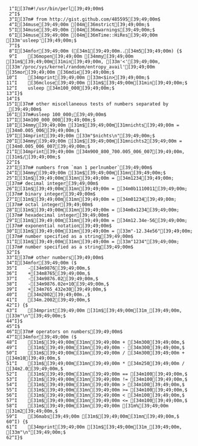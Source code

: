      1^I[37m#!/usr/bin/perl[39;49;00m$
     2^I$
     3^I[37m# from http://gist.github.com/485595[39;49;00m$
     4^I[34muse[39;49;00m [04m[36mstrict[39;49;00m;$
     5^I[34muse[39;49;00m [04m[36mwarnings[39;49;00m;$
     6^I[34muse[39;49;00m [04m[36mTime::HiRes[39;49;00m [33m'usleep'[39;49;00m;$
     7^I$
     8^I[34mfor[39;49;00m ([34m1[39;49;00m..[34m5[39;49;00m) {$
     9^I    [36mopen[39;49;00m [34mmy[39;49;00m [31m$[39;49;00m[31min[39;49;00m, [33m'<'[39;49;00m, [33m'/proc/sys/kernel/random/entropy_avail'[39;49;00m [35mor[39;49;00m [36mdie[39;49;00m;$
    10^I    [34mprint[39;49;00m [33m<$in>[39;49;00m;$
    11^I    [36mclose[39;49;00m [31m$[39;49;00m[31min[39;49;00m;$
    12^I    usleep [34m100_000[39;49;00m;$
    13^I}$
    14^I$
    15^I[37m# other miscellaneous tests of numbers separated by _[39;49;00m$
    16^I[37m#usleep 100_000;[39;49;00m$
    17^I[34m100_000_000[39;49;00m;$
    18^I[34mmy[39;49;00m [31m$[39;49;00m[31mnichts[39;49;00m = [34m0.005_006[39;49;00m;$
    19^I[34mprint[39;49;00m [33m"$nichts\n"[39;49;00m;$
    20^I[34mmy[39;49;00m [31m$[39;49;00m[31mnichts2[39;49;00m = [34m0.005_006_007[39;49;00m;$
    21^I[34mprint[39;49;00m [34m900_800_700.005_006_007[39;49;00m, [31m$/[39;49;00m;$
    22^I$
    23^I[37m# numbers from `man 1 perlnumber`[39;49;00m$
    24^I[34mmy[39;49;00m [31m$[39;49;00m[31mn[39;49;00m;$
    25^I[31m$[39;49;00m[31mn[39;49;00m = [34m1234[39;49;00m;              [37m# decimal integer[39;49;00m$
    26^I[31m$[39;49;00m[31mn[39;49;00m = [34m0b1110011[39;49;00m;         [37m# binary integer[39;49;00m$
    27^I[31m$[39;49;00m[31mn[39;49;00m = [34m01234[39;49;00m;             [37m# octal integer[39;49;00m$
    28^I[31m$[39;49;00m[31mn[39;49;00m = [34m0x1234[39;49;00m;            [37m# hexadecimal integer[39;49;00m$
    29^I[31m$[39;49;00m[31mn[39;49;00m = [34m12.34e-56[39;49;00m;         [37m# exponential notation[39;49;00m$
    30^I[31m$[39;49;00m[31mn[39;49;00m = [33m"-12.34e56"[39;49;00m;       [37m# number specified as a string[39;49;00m$
    31^I[31m$[39;49;00m[31mn[39;49;00m = [33m"1234"[39;49;00m;            [37m# number specified as a string[39;49;00m$
    32^I$
    33^I[37m# other numbers[39;49;00m$
    34^I[34mfor[39;49;00m ($
    35^I    -[34m9876[39;49;00m,$
    36^I    +[34m8765[39;49;00m,$
    37^I    -[34m9876.02[39;49;00m,$
    38^I    -[34m9876.02e+10[39;49;00m,$
    39^I    +[34m765_432e30[39;49;00m,$
    40^I    [34m2002[39;49;00m.,$
    41^I    [34m.2002[39;49;00m,$
    42^I) {$
    43^I    [34mprint[39;49;00m [31m$[39;49;00m[31m_[39;49;00m, [33m"\n"[39;49;00m;$
    44^I}$
    45^I$
    46^I[37m# operators on numbers[39;49;00m$
    47^I[34mfor[39;49;00m ($
    48^I    [31m$[39;49;00m[31mn[39;49;00m + [34m300[39;49;00m,$
    49^I    [31m$[39;49;00m[31mn[39;49;00m - [34m300[39;49;00m,$
    50^I    [31m$[39;49;00m[31mn[39;49;00m / [34m300[39;49;00m + [34m10[39;49;00m,$
    51^I    [31m$[39;49;00m[31mn[39;49;00m * [34m250[39;49;00m / [34m2.0[39;49;00m,$
    52^I    [31m$[39;49;00m[31mn[39;49;00m == [34m100[39;49;00m,$
    53^I    [31m$[39;49;00m[31mn[39;49;00m != [34m100[39;49;00m,$
    54^I    [31m$[39;49;00m[31mn[39;49;00m > [34m100[39;49;00m,$
    55^I    [31m$[39;49;00m[31mn[39;49;00m >= [34m100[39;49;00m,$
    56^I    [31m$[39;49;00m[31mn[39;49;00m < [34m100[39;49;00m,$
    57^I    [31m$[39;49;00m[31mn[39;49;00m <= [34m100[39;49;00m,$
    58^I    [31m$[39;49;00m[31mn[39;49;00m [31m%[39;49;00m [31m2[39;49;00m,$
    59^I    [36mabs[39;49;00m [31m$[39;49;00m[31mn[39;49;00m,$
    60^I) {$
    61^I    [34mprint[39;49;00m [31m$[39;49;00m[31m_[39;49;00m, [33m"\n"[39;49;00m;$
    62^I}$

